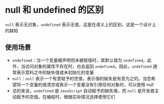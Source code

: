 # null 和 undefined 的区别
`null` 表示无对象，`undefined` 表示无值，这是在语义上的区别，这是一个设计上的缺陷

## 使用场景
- `undefined`：当一个变量被声明但未被赋值时，其默认值为 `undefined`。此外，当访问对象的属性不存在时，也会返回 `undefined`。因此，`undefined` 通常表示意料之中的缺失值或未初始化的变量
- `null`：`null` 表示一个有意赋予的空值，表示值的缺失是有意为之的。当您希望将一个变量的值清空或表示一个变量没有引用任何对象时，可以使用 null
- 总的来说，`undefined` 是 `JavaScript` 自动赋予的缺失值，而 `null` 是开发者主动赋予的空值。在编程时，根据实际情况选择使用它们